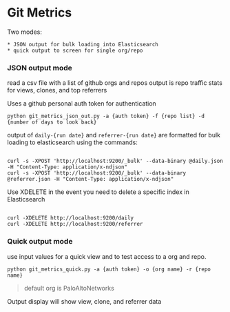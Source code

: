 # Git Metrics

Two modes:

    * JSON output for bulk loading into Elasticsearch
    * quick output to screen for single org/repo
    
### JSON output mode

read a csv file with a list of github orgs and repos
output is repo traffic stats for views, clones, and top referrers

Uses a github personal auth token for authentication

    python git_metrics_json_out.py -a {auth token} -f {repo list} -d {number of days to look back}
 
output of `daily-{run date}` and `referrer-{run date}` are formatted for bulk loading to elasticsearch using the commands:

```angular2

curl -s -XPOST 'http://localhost:9200/_bulk' --data-binary @daily.json -H "Content-Type: application/x-ndjson" 
curl -s -XPOST 'http://localhost:9200/_bulk' --data-binary @referrer.json -H "Content-Type: application/x-ndjson" 

```

Use XDELETE in the event you need to delete a specific index in Elasticsearch

```angular2

curl -XDELETE http://localhost:9200/daily
curl -XDELETE http://localhost:9200/referrer
```

### Quick output mode

use input values for a quick view and to test access to a org and repo.

    python git_metrics_quick.py -a {auth token} -o {org name} -r {repo name}
    
> default org is PaloAltoNetworks

Output display will show view, clone, and referrer data

